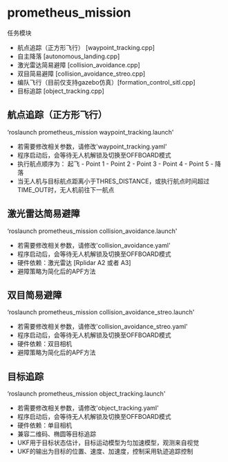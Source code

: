 # prometheus_mission

任务模块

- 航点追踪（正方形飞行） [waypoint_tracking.cpp]
- 自主降落 [autonomous_landing.cpp]
- 激光雷达简易避障 [collision_avoidance.cpp]
- 双目简易避障 [collision_avoidance_streo.cpp]
- 编队飞行（目前仅支持gazebo仿真）[formation_control_sitl.cpp]
- 目标追踪 [object_tracking.cpp]

## 航点追踪（正方形飞行）

‘roslaunch prometheus_mission waypoint_tracking.launch'

 - 若需要修改相关参数，请修改'waypoint_tracking.yaml'
 - 程序启动后，会等待无人机解锁及切换至OFFBOARD模式
 - 执行航点顺序为： 起飞 - Point 1 - Point 2 - Point 3 - Point 4 - Point 5 - 降落
 - 当无人机与目标航点距离小于THRES_DISTANCE，或执行航点时间超过TIME_OUT时，无人机前往下一航点

## 激光雷达简易避障

‘roslaunch prometheus_mission collision_avoidance.launch'

 - 若需要修改相关参数，请修改'collision_avoidance.yaml'
 - 程序启动后，会等待无人机解锁及切换至OFFBOARD模式
 - 硬件依赖：激光雷达 [Rplidar A2 或者 A3]
 - 避障策略为简化后的APF方法

## 双目简易避障

‘roslaunch prometheus_mission collision_avoidance_streo.launch'

 - 若需要修改相关参数，请修改'collision_avoidance_streo.yaml'
 - 程序启动后，会等待无人机解锁及切换至OFFBOARD模式
 - 硬件依赖：双目相机
 - 避障策略为简化后的APF方法

 ## 目标追踪

‘roslaunch prometheus_mission object_tracking.launch'

 - 若需要修改相关参数，请修改'object_tracking.yaml'
 - 程序启动后，会等待无人机解锁及切换至OFFBOARD模式
 - 硬件依赖：单目相机
 - 兼容二维码、椭圆等目标追踪
 - UKF用于目标状态估计，目标运动模型为匀加速模型，观测来自视觉
 - UKF的输出为目标的位置、速度、加速度，控制采用轨迹追踪控制